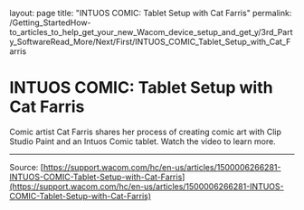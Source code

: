 layout: page
title: "INTUOS COMIC: Tablet Setup with Cat Farris"
permalink: /Getting_StartedHow-to_articles_to_help_get_your_new_Wacom_device_setup_and_get_y/3rd_Party_SoftwareRead_More/Next/First/INTUOS_COMIC_Tablet_Setup_with_Cat_Farris

# INTUOS COMIC: Tablet Setup with Cat Farris

Comic artist Cat Farris shares her process of creating comic art with Clip Studio Paint and an Intuos Comic tablet. Watch the video to learn more.

---
Source: [https://support.wacom.com/hc/en-us/articles/1500006266281-INTUOS-COMIC-Tablet-Setup-with-Cat-Farris](https://support.wacom.com/hc/en-us/articles/1500006266281-INTUOS-COMIC-Tablet-Setup-with-Cat-Farris)

